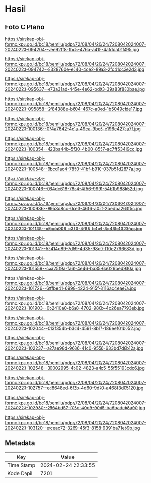 # Hasil

## Foto C Plano

https://sirekap-obj-formc.kpu.go.id/bc18/pemilu/pdpr/72/08/04/20/24/7208042024007-20240223-094204--7ee92ff8-fbd5-476a-a419-4afdda01f495.jpg

https://sirekap-obj-formc.kpu.go.id/bc18/pemilu/pdpr/72/08/04/20/24/7208042024007-20240223-094742--8328760e-e540-4ce2-89a3-2fc41cc3e2d3.jpg

https://sirekap-obj-formc.kpu.go.id/bc18/pemilu/pdpr/72/08/04/20/24/7208042024007-20240223-095637--e73a31ad-445e-4e62-bd93-39a83f880bae.jpg

https://sirekap-obj-formc.kpu.go.id/bc18/pemilu/pdpr/72/08/04/20/24/7208042024007-20240223-095858--2f84388e-b604-467c-a0ed-1b5049cfde17.jpg

https://sirekap-obj-formc.kpu.go.id/bc18/pemilu/pdpr/72/08/04/20/24/7208042024007-20240223-100136--074a7642-4c1a-49ca-9be6-e196c427ea7f.jpg

https://sirekap-obj-formc.kpu.go.id/bc18/pemilu/pdpr/72/08/04/20/24/7208042024007-20240223-100354--423ba44b-5f30-4b00-8557-ac7ff53419cc.jpg

https://sirekap-obj-formc.kpu.go.id/bc18/pemilu/pdpr/72/08/04/20/24/7208042024007-20240223-100548--9bcd1ac4-7850-41bf-b910-037b51d2877a.jpg

https://sirekap-obj-formc.kpu.go.id/bc18/pemilu/pdpr/72/08/04/20/24/7208042024007-20240223-100746--064dc618-78c4-4f56-9991-54b1b988b52d.jpg

https://sirekap-obj-formc.kpu.go.id/bc18/pemilu/pdpr/72/08/04/20/24/7208042024007-20240223-100936--8953d8cc-0ce3-46f6-a05f-2bedba263f5c.jpg

https://sirekap-obj-formc.kpu.go.id/bc18/pemilu/pdpr/72/08/04/20/24/7208042024007-20240223-101138--c5bda998-e359-4f85-b4e6-8c48b4929fae.jpg

https://sirekap-obj-formc.kpu.go.id/bc18/pemilu/pdpr/72/08/04/20/24/7208042024007-20240223-101341--53414d89-7d59-4d35-98d0-f10e2796683d.jpg

https://sirekap-obj-formc.kpu.go.id/bc18/pemilu/pdpr/72/08/04/20/24/7208042024007-20240223-101559--caa25f9a-fa6f-4e46-ba35-6a026bed930a.jpg

https://sirekap-obj-formc.kpu.go.id/bc18/pemilu/pdpr/72/08/04/20/24/7208042024007-20240223-101726--6fffbe41-6998-4224-915f-3116ac4eae7a.jpg

https://sirekap-obj-formc.kpu.go.id/bc18/pemilu/pdpr/72/08/04/20/24/7208042024007-20240223-101903--0b2410a0-b6a8-4702-980b-4c26ea7793eb.jpg

https://sirekap-obj-formc.kpu.go.id/bc18/pemilu/pdpr/72/08/04/20/24/7208042024007-20240223-102044--013f354b-b3d4-4591-8b17-186eef01b052.jpg

https://sirekap-obj-formc.kpu.go.id/bc18/pemilu/pdpr/72/08/04/20/24/7208042024007-20240223-102237--a27ae98d-9636-41c0-9556-633bd7d8b12a.jpg

https://sirekap-obj-formc.kpu.go.id/bc18/pemilu/pdpr/72/08/04/20/24/7208042024007-20240223-102548--30002995-4b02-4823-a4c5-55f55193cdc6.jpg

https://sirekap-obj-formc.kpu.go.id/bc18/pemilu/pdpr/72/08/04/20/24/7208042024007-20240223-102757--ed8648ed-6f2b-4d60-9d70-a468f3d05120.jpg

https://sirekap-obj-formc.kpu.go.id/bc18/pemilu/pdpr/72/08/04/20/24/7208042024007-20240223-102930--2564bd57-f08c-40d9-90d5-ba6badcb8a90.jpg

https://sirekap-obj-formc.kpu.go.id/bc18/pemilu/pdpr/72/08/04/20/24/7208042024007-20240223-103120--efceac72-3269-45f3-8158-9391ba71eb9b.jpg


## Metadata

| Key        | Value               |
| ---------- | ------------------- |
| Time Stamp | 2024-02-24 22:33:55 |
| Kode Dapil | 7201                |




